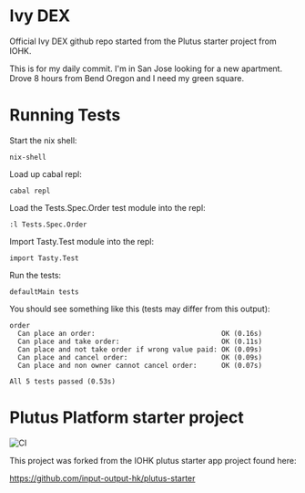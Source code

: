 # Ivy DEX
Official Ivy DEX github repo started from the Plutus starter project from IOHK.

This is for my daily commit. I'm in San Jose looking for a new apartment. Drove 8 hours from Bend Oregon and I need my green square.

# Running Tests

Start the nix shell: 

`nix-shell`

Load up cabal repl:

`cabal repl`

Load the Tests.Spec.Order test module into the repl:

`:l Tests.Spec.Order`

Import Tasty.Test module into the repl:

`import Tasty.Test`

Run the tests:

`defaultMain tests`

You should see something like this (tests may differ from this output):
```
order
  Can place an order:                               OK (0.16s)
  Can place and take order:                         OK (0.11s)
  Can place and not take order if wrong value paid: OK (0.09s)
  Can place and cancel order:                       OK (0.09s)
  Can place and non owner cannot cancel order:      OK (0.07s)

All 5 tests passed (0.53s)
```


# Plutus Platform starter project
![CI](https://github.com/input-output-hk/plutus-starter/actions/workflows/test.yml/badge.svg?branch=main)


This project was forked from the IOHK plutus starter app project found here:

https://github.com/input-output-hk/plutus-starter


